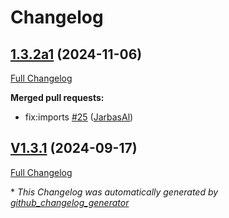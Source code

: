 # Changelog

## [1.3.2a1](https://github.com/OpenVoiceOS/ovos-PHAL-plugin-network-manager/tree/1.3.2a1) (2024-11-06)

[Full Changelog](https://github.com/OpenVoiceOS/ovos-PHAL-plugin-network-manager/compare/V1.3.1...1.3.2a1)

**Merged pull requests:**

- fix:imports [\#25](https://github.com/OpenVoiceOS/ovos-PHAL-plugin-network-manager/pull/25) ([JarbasAl](https://github.com/JarbasAl))

## [V1.3.1](https://github.com/OpenVoiceOS/ovos-PHAL-plugin-network-manager/tree/V1.3.1) (2024-09-17)

[Full Changelog](https://github.com/OpenVoiceOS/ovos-PHAL-plugin-network-manager/compare/1.3.1...V1.3.1)



\* *This Changelog was automatically generated by [github_changelog_generator](https://github.com/github-changelog-generator/github-changelog-generator)*
